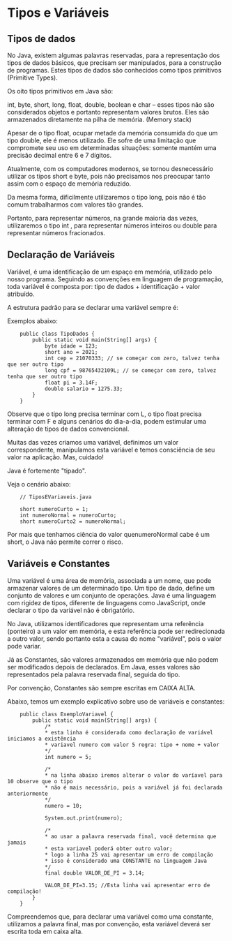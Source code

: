 # Tipos e Variáveis
## Tipos de dados
No Java, existem algumas palavras reservadas, para a representação dos tipos de dados básicos, que precisam ser manipulados, para a construção de programas. Estes tipos de dados são conhecidos como tipos primitivos (Primitive Types).

Os oito tipos primitivos em Java são:

int, byte, short, long, float, double, boolean e char – esses tipos não são considerados objetos e portanto representam valores brutos. Eles são armazenados diretamente na pilha de memória. (Memory stack)

Apesar de o tipo float, ocupar metade da memória consumida do que um tipo double, ele é menos utilizado. Ele sofre de uma limitação que compromete seu uso em determinadas situações: somente mantém uma precisão decimal entre 6 e 7 dígitos.

Atualmente, com os computadores modernos, se tornou desnecessário utilizar os tipos short e byte, pois não precisamos nos preocupar tanto assim com o espaço de memória reduzido.

Da mesma forma, dificilmente utilizaremos o tipo long, pois não é tão comum trabalharmos com valores tão grandes.

Portanto, para representar números, na grande maioria das vezes, utilizaremos o tipo int , para representar números inteiros ou double para representar números fracionados.

## Declaração de Variáveis
Variável, é uma identificação de um espaço em memória, utilizado pelo nosso programa. Seguindo as convenções em linguagem de programação, toda variável é composta por: tipo de dados + identificação + valor atribuído.

A estrutura padrão para se declarar uma variável sempre é:

<Tipo> <nomeVariavel> <atribuicaoDeValorOpcional>

Exemplos abaixo:

		public class TipoDados {
			public static void main(String[] args) {
				byte idade = 123;
				short ano = 2021;
				int cep = 21070333; // se começar com zero, talvez tenha que ser outro tipo
				long cpf = 98765432109L; // se começar com zero, talvez tenha que ser outro tipo
				float pi = 3.14F;
				double salario = 1275.33;
			}
		}

Observe que o tipo long precisa terminar com L, o tipo float precisa terminar com F e alguns cenários do dia-a-dia, podem estimular uma alteração de tipos de dados convencional.

Muitas das vezes criamos uma variável, definimos um valor correspondente, manipulamos esta variável e temos consciência de seu valor na aplicação. Mas, cuidado!

Java é fortemente "tipado".

Veja o cenário abaixo:

		// TiposEVariaveis.java

		short numeroCurto = 1;
		int numeroNormal = numeroCurto;
		short numeroCurto2 = numeroNormal;

Por mais que tenhamos ciência do valor quenumeroNormal cabe é um short, o Java não permite correr o risco.

## Variáveis e Constantes
Uma variável é uma área de memória, associada a um nome, que pode armazenar valores de um determinado tipo. Um tipo de dado, define um conjunto de valores e um conjunto de operações. Java é uma linguagem com rigidez de tipos, diferente de linguagens como JavaScript, onde declarar o tipo da variável não é obrigatório.

No Java, utilizamos identificadores que representam uma referência (ponteiro) a um valor em memória, e esta referência pode ser redirecionada a outro valor, sendo portanto esta a causa do nome "variável", pois o valor pode variar.

Já as Constantes, são valores armazenados em memória que não podem ser modificados depois de declarados. Em Java, esses valores são representados pela palavra reservada final, seguida do tipo.

Por convenção, Constantes são sempre escritas em CAIXA ALTA.

Abaixo, temos um exemplo explicativo sobre uso de variáveis e constantes:

		public class ExemploVariavel {
			public static void main(String[] args) {
				/*
				* esta linha é considerada como declaração de variável iniciamos a existência
				* variavel numero com valor 5 regra: tipo + nome + valor
				*/
				int numero = 5;

				/*
				* na linha abaixo iremos alterar o valor do varíavel para 10 observe que o tipo
				* não é mais necessário, pois a variável já foi declarada anteriormente
				*/
				numero = 10;

				System.out.print(numero);
				
				/*
				* ao usar a palavra reservada final, você determina que jamais
				* esta variavel poderá obter outro valor;
				* logo a linha 25 vai apresentar um erro de compilação
				* isso é considerado uma CONSTANTE na linguagem Java
				*/
				final double VALOR_DE_PI = 3.14;
				
				VALOR_DE_PI=3.15; //Esta linha vai apresentar erro de compilação!
			}
		}

Compreendemos que, para declarar uma variável como uma constante, utilizamos a palavra final, mas por convenção, esta variável deverá ser escrita toda em caixa alta.

